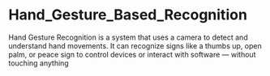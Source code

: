 # Hand_Gesture_Based_Recognition
Hand Gesture Recognition is a system that uses a camera to detect and understand hand movements. It can recognize signs like a thumbs up, open palm, or peace sign to control devices or interact with software — without touching anything
